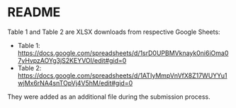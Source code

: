 # README

Table 1 and Table 2 are XLSX downloads from respective Google Sheets:

- Table 1: https://docs.google.com/spreadsheets/d/1srD0UPBMVknayk0ni6iOma07yHvpzAOYg3jS2KEYVOI/edit#gid=0
- Table 2: https://docs.google.com/spreadsheets/d/1ATIyMmpVnVfX8Z17WUYYu1wjMx6rNA4snTOpVj4V5hM/edit#gid=0

They were added as an additional file during the submission process.
